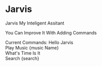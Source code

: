 # Jarvis
Jarvis My Inteligent Assitant

You Can Improve It With Adding Commands

Current Commands:
Hello Jarvis
<br>
Play Music {music Name}
<br>
What's Time Is It
<br>
Search {search}
